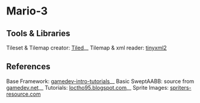 # Mario-3
## Tools & Libraries
Tileset & Tilemap creator: [Tiled](mapeditor.org)__
Tilemap & xml reader: [tinyxml2](github.com/leethomason/tinyxml2)

## References
Base Framework: [gamedev-intro-tutorials](github.com/dungdna2000/gamedev-intro-tutorials)__
Basic SweptAABB: source from [gamedev.net](gamedev.net)__
Tutorials: [loctho95.blogspot.com](loctho95.blogspot.com)__
Sprite Images: [spriters-resource.com](spriters-resource.com)